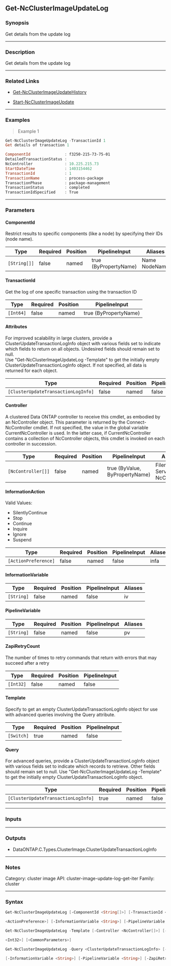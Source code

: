 Get-NcClusterImageUpdateLog
---------------------------

### Synopsis
Get details from the update log

---

### Description

Get details from the update log

---

### Related Links
* [Get-NcClusterImageUpdateHistory](Get-NcClusterImageUpdateHistory)

* [Start-NcClusterImageUpdate](Start-NcClusterImageUpdate)

---

### Examples
> Example 1

```PowerShell
Get-NcClusterImageUpdateLog -TransactionId 1
Get details of transaction 1

ComponentId               : f3250-215-73-75-01
DetailedTransactionStatus :
NcController              : 10.225.215.73
StartDateTime             : 1403154462
TransactionId             : 1
TransactionName           : process-package
TransactionPhase          : package-management
TransactionStatus         : completed
TransactionIdSpecified    : True

```

---

### Parameters
#### **ComponentId**
Restrict results to specific components (like a node) by specifying their IDs (node name).

|Type        |Required|Position|PipelineInput        |Aliases          |
|------------|--------|--------|---------------------|-----------------|
|`[String[]]`|false   |named   |true (ByPropertyName)|Name<br/>NodeName|

#### **TransactionId**
Get the log of one specific transaction using the transaction ID

|Type     |Required|Position|PipelineInput        |
|---------|--------|--------|---------------------|
|`[Int64]`|false   |named   |true (ByPropertyName)|

#### **Attributes**
For improved scalability in large clusters, provide a ClusterUpdateTransactionLogInfo object with various fields set to indicate which fields to return on all objects.  Undesired fields should remain set to null.  
Use "Get-NcClusterImageUpdateLog -Template" to get the initially empty ClusterUpdateTransactionLogInfo object.  If not specified, all data is returned for each object.

|Type                               |Required|Position|PipelineInput|
|-----------------------------------|--------|--------|-------------|
|`[ClusterUpdateTransactionLogInfo]`|false   |named   |false        |

#### **Controller**
A clustered Data ONTAP controller to receive this cmdlet, as embodied by an NcController object.  This parameter is returned by the Connect-NcController cmdlet.  If not specified, the value in the global variable CurrentNcController is used.  In the latter case, if CurrentNcController contains a collection of NcController objects, this cmdlet is invoked on each controller in succession.

|Type              |Required|Position|PipelineInput                 |Aliases                          |
|------------------|--------|--------|------------------------------|---------------------------------|
|`[NcController[]]`|false   |named   |true (ByValue, ByPropertyName)|Filer<br/>Server<br/>NcController|

#### **InformationAction**

Valid Values:

* SilentlyContinue
* Stop
* Continue
* Inquire
* Ignore
* Suspend

|Type                |Required|Position|PipelineInput|Aliases|
|--------------------|--------|--------|-------------|-------|
|`[ActionPreference]`|false   |named   |false        |infa   |

#### **InformationVariable**

|Type      |Required|Position|PipelineInput|Aliases|
|----------|--------|--------|-------------|-------|
|`[String]`|false   |named   |false        |iv     |

#### **PipelineVariable**

|Type      |Required|Position|PipelineInput|Aliases|
|----------|--------|--------|-------------|-------|
|`[String]`|false   |named   |false        |pv     |

#### **ZapiRetryCount**
The number of times to retry commands that return with errors that may succeed after a retry

|Type     |Required|Position|PipelineInput|
|---------|--------|--------|-------------|
|`[Int32]`|false   |named   |false        |

#### **Template**
Specify to get an empty ClusterUpdateTransactionLogInfo object for use with advanced queries involving the Query attribute.

|Type      |Required|Position|PipelineInput|
|----------|--------|--------|-------------|
|`[Switch]`|true    |named   |false        |

#### **Query**
For advanced queries, provide a ClusterUpdateTransactionLogInfo object with various fields set to indicate which records to retrieve.  Other fields should remain set to null.  Use "Get-NcClusterImageUpdateLog -Template" to get the initially empty ClusterUpdateTransactionLogInfo object.

|Type                               |Required|Position|PipelineInput|
|-----------------------------------|--------|--------|-------------|
|`[ClusterUpdateTransactionLogInfo]`|true    |named   |false        |

---

### Inputs

---

### Outputs
* DataONTAP.C.Types.ClusterImage.ClusterUpdateTransactionLogInfo

---

### Notes
Category: cluster image
API: cluster-image-update-log-get-iter
Family: cluster

---

### Syntax
```PowerShell
Get-NcClusterImageUpdateLog [-ComponentId <String[]>] [-TransactionId <Int64>] [-Attributes <ClusterUpdateTransactionLogInfo>] [-Controller <NcController[]>] [-InformationAction 
```
```PowerShell
<ActionPreference>] [-InformationVariable <String>] [-PipelineVariable <String>] [-ZapiRetryCount <Int32>] [<CommonParameters>]
```
```PowerShell
Get-NcClusterImageUpdateLog -Template [-Controller <NcController[]>] [-InformationAction <ActionPreference>] [-InformationVariable <String>] [-PipelineVariable <String>] [-ZapiRetryCount 
```
```PowerShell
<Int32>] [<CommonParameters>]
```
```PowerShell
Get-NcClusterImageUpdateLog -Query <ClusterUpdateTransactionLogInfo> [-Attributes <ClusterUpdateTransactionLogInfo>] [-Controller <NcController[]>] [-InformationAction <ActionPreference>] 
```
```PowerShell
[-InformationVariable <String>] [-PipelineVariable <String>] [-ZapiRetryCount <Int32>] [<CommonParameters>]
```
